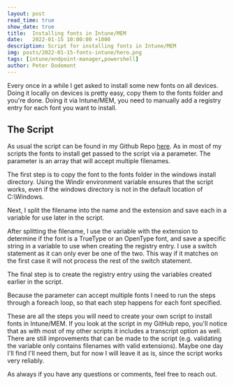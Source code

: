 ```yaml
---
layout: post
read_time: true
show_date: true
title:  Installing fonts in Intune/MEM
date:   2022-01-15 10:00:00 +1000
description: Script for installing fonts in Intune/MEM
img: posts/2022-01-15-fonts-intune/hero.png
tags: [intune/endpoint-manager,powershell]
author: Peter Dodemont
---
```

Every once in a while I get asked to install some new fonts on all devices. Doing it locally on devices is pretty easy, copy them to the fonts folder and you're done. Doing it via Intune/MEM, you need to manually add a registry entry for each font you want to install.

## The Script
As usual the script can be found in my Github Repo [here](https://github.com/PeterDodemont/Scripts/tree/main/Install-Scripts).
As in most of my scripts the fonts to install get passed to the script via a parameter. The parameter is an array that will accept multiple filenames.


The first step is to copy the font to the fonts folder in the windows install directory. Using the Windir environment variable ensures that the script works, even if the windows directory is not in the default location of C:\Windows.


Next, I split the filename into the name and the extension and save each in a variable for use later in the script.


After splitting the filename, I use the variable with the extension to determine if the font is a TrueType or an OpenType font, and save a specific string in a variable to use when creating the registry entry. I use a switch statement as it can only ever be one of the two. This way if it matches on the first case it will not process the rest of the switch statement.


The final step is to create the registry entry using the variables created earlier in the script.


Because the parameter can accept multiple fonts I need to run the steps through a foreach loop, so that each step happens for each font specified.


These are all the steps you will need to create your own script to install fonts in Intune/MEM. If you look at the script in my GitHub repo, you'll notice that as with most of my other scripts it includes a transcript option as well.
There are still improvements that can be made to the script (e.g. validating the variable only contains filenames with valid extensions). Maybe one day I'll find I'll need them, but for now I will leave it as is, since the script works very reliably.

As always if you have any questions or comments, feel free to reach out.
